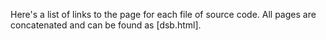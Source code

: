 Here's a list of links to the page for each file of source code. All pages are concatenated and can be found as [dsb.html].

